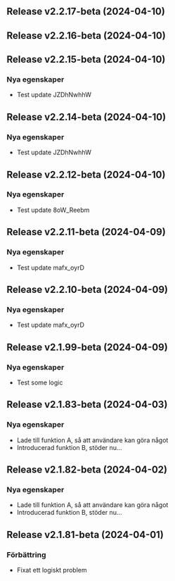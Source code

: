 ## Release v2.2.17-beta (2024-04-10)

## Release v2.2.16-beta (2024-04-10)

## Release v2.2.15-beta (2024-04-10)

### Nya egenskaper

- Test update JZDhNwhhW

## Release v2.2.14-beta (2024-04-10)

### Nya egenskaper

- Test update JZDhNwhhW

## Release v2.2.12-beta (2024-04-10)

### Nya egenskaper

- Test update 8oW_Reebm

## Release v2.2.11-beta (2024-04-09)

### Nya egenskaper

- Test update mafx_oyrD

## Release v2.2.10-beta (2024-04-09)

### Nya egenskaper

- Test update mafx_oyrD

## Release v2.1.99-beta (2024-04-09)

### Nya egenskaper

- Test some logic

## Release v2.1.83-beta (2024-04-03)

### Nya egenskaper

- Lade till funktion A, så att användare kan göra något
- Introducerad funktion B, stöder nu...

## Release v2.1.82-beta (2024-04-02)

### Nya egenskaper

- Lade till funktion A, så att användare kan göra något
- Introducerad funktion B, stöder nu...

## Release v2.1.81-beta (2024-04-01)

### Förbättring

- Fixat ett logiskt problem
